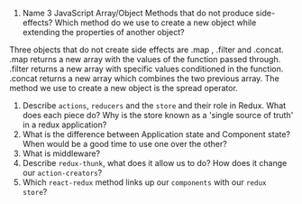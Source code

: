 1.  Name 3 JavaScript Array/Object Methods that do not produce side-effects? Which method do we use to create a new object while extending the properties of another object?

Three objects that do not create side effects are .map , .filter and .concat. .map returns a new array with the values  of the function passed through. .filter returns a new array with specific values conditioned in the function. .concat returns a new array which combines the two previous array. The method we use to create a new object is the spread operator.

1.  Describe `actions`, `reducers` and the `store` and their role in Redux. What does each piece do? Why is the store known as a 'single source of truth' in a redux application?
1.  What is the difference between Application state and Component state? When would be a good time to use one over the other?
1.  What is middleware?
1.  Describe `redux-thunk`, what does it allow us to do? How does it change our `action-creators`?
1.  Which `react-redux` method links up our `components` with our `redux store`?
